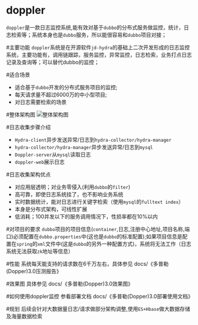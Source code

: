 # doppler
`doppler`是一款日志监控系统,能有效对基于`dubbo`的分布式服务做监控，统计，日志检索等；系统本身也是`dubbo`服务，所以能很容易和`dubbo`项目对接；

#主要功能
`doppler`系统是在开源软件`jd-hydra`的基础上二次开发形成的日志监控系统，主要功能有，调用链跟踪，服务监控，异常监控，日志检索，业务打点日志记录及查询等；可以替代dubbo的监控；

#适合场景
* 适合基于`dubbo`开发的分布式服务项目的监控;
* 每天请求量不超过6000万的中小型项目;
* 对日志需要检索的场景

#整体架构图
![整体架构图](https://raw.githubusercontent.com/fxltsbl3855/doppler/master/pic_for_readme/arch.png)

#日志收集步骤介绍
* `Hydra-client`异步发送异常/日志到`hydra-collector/hydra-manager`
* `hydra-collector/hydra-manager`异步发送异常/日志到`mysql`
* `Doppler-server`从`mysql`读取日志
* `doppler-web`展示日志

#日志收集架构优点
* 对应用层透明；对业务零侵入(利用`dubbo`的`filter`)
* 高可靠，即使日志系统挂了，也不影响业务系统
* 实时数据统计，能对日志进行关键字检索（使用`mysql`的`fulltext index`）
* 本身是分布式架构，可线性扩展
* 低消耗；100并发以下的服务调用情况下，性损率都在10%以内

#对项目的要求
`dubbo`项目的项目信息(`container`,日志,注册中心地址,项目名称,端口)必须配置在`dubbo.properties`中(这也是`dubbo`的标准配置);如果项目信息是配置在`spring`的`xml`文件中(这是`dubbo`的另外一种配置方式)，系统将无法工作（日志系统无法获取`zk`地址等信息）

#性能
系统每天能支持的请求数在6千万左右，具体参见 docs/《多普勒(Dopper)3.0压测报告》

#效果图
具体参见 docs/《多普勒(Dopper)3.0效果图》

#如何使用doppler监控
参看部署文档 docs/《多普勒(Dopper)3.0部署使用文档》

#规划
后续会针对大数据量日志/请求做部分架构调整,使用`ES+Hbase`做大数据存储及海量数据检索

	
